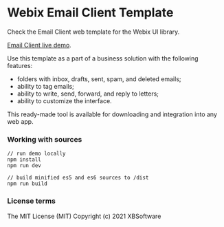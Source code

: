 Webix Email Client Template
=============================

Check the Email Client web template for the Webix UI library.

[Email Client live demo](https://webix-hub.github.io/email-client-template/dist/es5/index.html).

Use this template as a part of a business solution with the following features:

- folders with inbox, drafts, sent, spam, and deleted emails;
- ability to tag emails;
- ability to write, send, forward, and reply to letters;
- ability to customize the interface.

This ready-made tool is available for downloading and integration into any web app.

### Working with sources

```
// run demo locally
npm install
npm run dev

// build minified es5 and es6 sources to /dist
npm run build
```

### License terms

The MIT License (MIT)
Copyright (c) 2021 XBSoftware